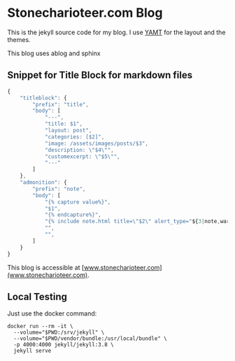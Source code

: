 # Stonecharioteer.com Blog

This is the jekyll source code for my blog. I use [YAMT](https://github.com/PandaSekh/Jekyll-YAMT)
for the layout and the themes.

This blog uses ablog and sphinx

## Snippet for Title Block for markdown files

```javascript
{
    "titleblock": {
        "prefix": "title",
        "body": [
            "---",
            "title: $1",
            "layout: post",
            "categories: [$2]",
            "image: /assets/images/posts/$3",
            "description: \"$4\"",
            "customexcerpt: \"$5\"",
            "---"
        ]
    },
    "admonition": {
        "prefix": "note",
        "body": [
            "{% capture value%}",
            "$1",
            "{% endcapture%}",
            "{% include note.html title=\"$2\" alert_type="${3|note,warning,info}" content=value %}",
            "",
            "",
        ]
    }
}
```

This blog is accessible at [www.stonecharioteer.com](www.stonecharioteer.com).


## Local Testing

Just use the docker command:

```
docker run --rm -it \
  --volume="$PWD:/srv/jekyll" \
  --volume="$PWD/vendor/bundle:/usr/local/bundle" \
  -p 4000:4000 jekyll/jekyll:3.8 \
  jekyll serve
```
